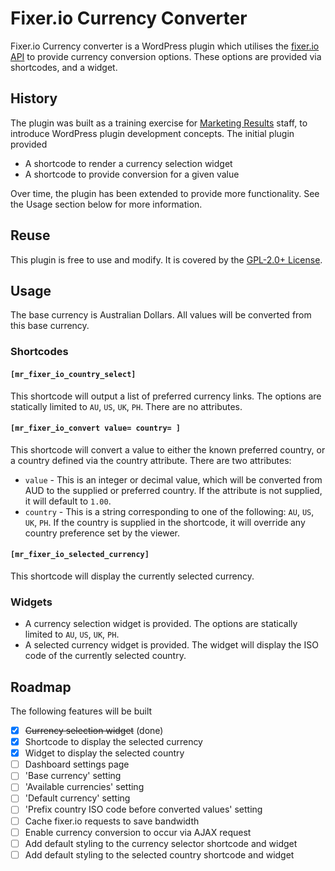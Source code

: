# Fixer.io Currency Converter
Fixer.io Currency converter is a WordPress plugin which utilises the [fixer.io API](http://fixer.io) to provide currency conversion options.  These options are provided via shortcodes, and a widget.

## History
The plugin was built as a training exercise for [Marketing Results](https://www.marketingresults.com.au) staff, to introduce WordPress plugin development concepts.  The initial plugin provided
- A shortcode to render a currency selection widget
- A shortcode to provide conversion for a given value

Over time, the plugin has been extended to provide more functionality.  See the Usage section below for more information.

## Reuse
This plugin is free to use and modify.  It is covered by the [GPL-2.0+ License](http://www.gnu.org/licenses/gpl-2.0.txt).

## Usage
The base currency is Australian Dollars.  All values will be converted from this base currency.
### Shortcodes
#### `[mr_fixer_io_country_select]`
This shortcode will output a list of preferred currency links.  The options are statically limited to `AU`, `US`, `UK`, `PH`.  There are no attributes.
#### `[mr_fixer_io_convert value= country= ]`
This shortcode will convert a value to either the known preferred country, or a country defined via the country attribute.  There are two attributes:
- `value` - This is an integer or decimal value, which will be converted from AUD to the supplied or preferred country.  If the attribute is not supplied, it will default to `1.00`.
- `country` - This is a string corresponding to one of the following: `AU`, `US`, `UK`, `PH`.  If the country is supplied in the shortcode, it will override any country preference set by the viewer.
#### `[mr_fixer_io_selected_currency]`
This shortcode will display the currently selected currency.

### Widgets
- A currency selection widget is provided.  The options are statically limited to `AU`, `US`, `UK`, `PH`.
- A selected currency widget is provided.  The widget will display the ISO code of the currently selected country.
## Roadmap
The following features will be built
- [x] ~~Currency selection widget~~ (done)
- [x] Shortcode to display the selected currency
- [x] Widget to display the selected country
- [ ] Dashboard settings page
- [ ] 'Base currency' setting
- [ ] 'Available currencies' setting
- [ ] 'Default currency' setting
- [ ] 'Prefix country ISO code before converted values' setting
- [ ] Cache fixer.io requests to save bandwidth
- [ ] Enable currency conversion to occur via AJAX request
- [ ] Add default styling to the currency selector shortcode and widget
- [ ] Add default styling to the selected country shortcode and widget
